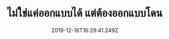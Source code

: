 ---
title: 'ไม่ใช่แค่ออกแบบได้ แต่ต้องออกแบบโดน'
description: ''
date: '2019-12-16T16:29:41.249Z'
coverImage: './ไม่ใช่แค่ออกแบบได้-แต่ต้องออกแบบโดน-cover-image.jpg'
bookCover: './ไม่ใช่แค่ออกแบบได้-แต่ต้องออกแบบโดน-book-cover.jpg'
tags: ['เล่าหนังสือ']
draft: true
---